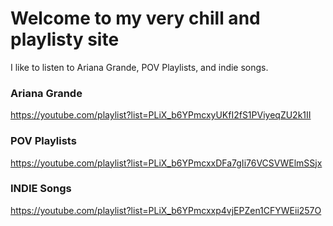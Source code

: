 # Welcome to my very chill and playlisty site

I like to listen to Ariana Grande, POV Playlists, and indie songs.
### Ariana Grande
https://youtube.com/playlist?list=PLiX_b6YPmcxyUKfI2fS1PViyeqZU2k1II

### POV Playlists
https://youtube.com/playlist?list=PLiX_b6YPmcxxDFa7gIi76VCSVWElmSSjx

### INDIE Songs
https://youtube.com/playlist?list=PLiX_b6YPmcxxp4vjEPZen1CFYWEii257O
